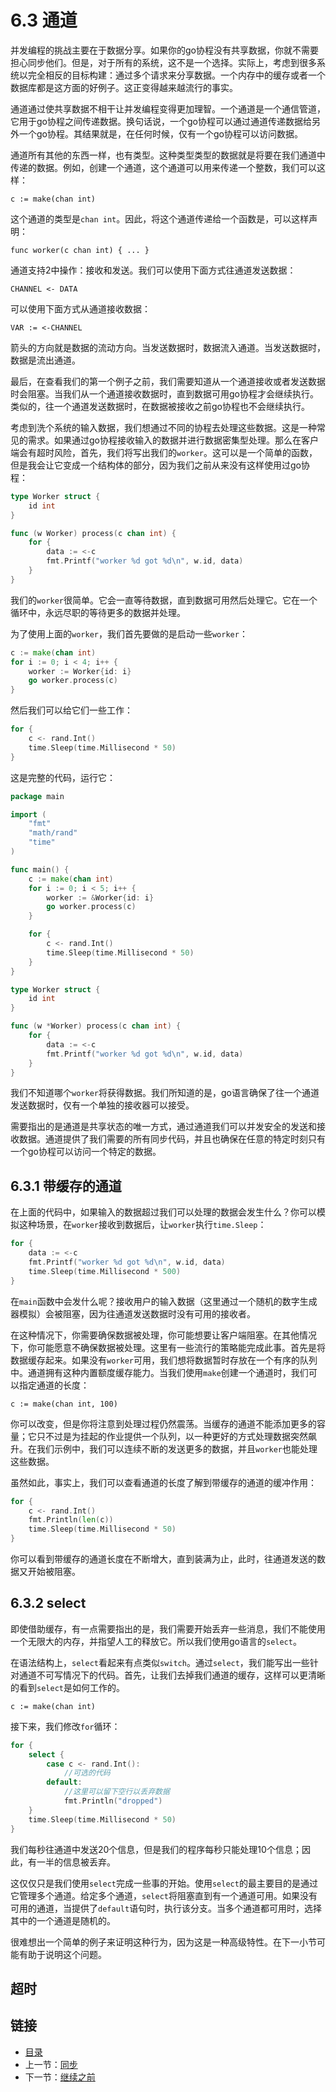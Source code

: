 # 6.3 通道

并发编程的挑战主要在于数据分享。如果你的go协程没有共享数据，你就不需要担心同步他们。但是，对于所有的系统，这不是一个选择。实际上，考虑到很多系统以完全相反的目标构建：通过多个请求来分享数据。一个内存中的缓存或者一个数据库都是这方面的好例子。这正变得越来越流行的事实。

通道通过使共享数据不相干让并发编程变得更加理智。一个通道是一个通信管道，它用于go协程之间传递数据。换句话说，一个go协程可以通过通道传递数据给另外一个go协程。其结果就是，在任何时候，仅有一个go协程可以访问数据。

通道所有其他的东西一样，也有类型。这种类型类型的数据就是将要在我们通道中传递的数据。例如，创建一个通道，这个通道可以用来传递一个整数，我们可以这样：


    c := make(chan int)


这个通道的类型是`chan int`。因此，将这个通道传递给一个函数是，可以这样声明：

    func worker(c chan int) { ... }

通道支持2中操作：接收和发送。我们可以使用下面方式往通道发送数据：

    CHANNEL <- DATA

可以使用下面方式从通道接收数据：

    VAR := <-CHANNEL

箭头的方向就是数据的流动方向。当发送数据时，数据流入通道。当发送数据时，数据是流出通道。

最后，在查看我们的第一个例子之前，我们需要知道从一个通道接收或者发送数据时会阻塞。当我们从一个通道接收数据时，直到数据可用go协程才会继续执行。类似的，往一个通道发送数据时，在数据被接收之前go协程也不会继续执行。

考虑到洗个系统的输入数据，我们想通过不同的协程去处理这些数据。这是一种常见的需求。如果通过go协程接收输入的数据并进行数据密集型处理。那么在客户端会有超时风险，首先，我们将写出我们的`worker`。这可以是一个简单的函数，但是我会让它变成一个结构体的部分，因为我们之前从来没有这样使用过go协程：

```go
type Worker struct {
    id int
}

func (w Worker) process(c chan int) {
    for {
        data := <-c
        fmt.Printf("worker %d got %d\n", w.id, data)
    }
}
```

我们的`worker`很简单。它会一直等待数据，直到数据可用然后处理它。它在一个循环中，永远尽职的等待更多的数据并处理。

为了使用上面的`worker`，我们首先要做的是启动一些`worker`：

```go
c := make(chan int)
for i := 0; i < 4; i++ {
    worker := Worker{id: i}
    go worker.process(c)
}
```

然后我们可以给它们一些工作：

```go
for {
    c <- rand.Int()
    time.Sleep(time.Millisecond * 50)
}
```

这是完整的代码，运行它：

```go
package main

import (
    "fmt"
    "math/rand"
    "time"
)

func main() {
    c := make(chan int)
    for i := 0; i < 5; i++ {
        worker := &Worker{id: i}
        go worker.process(c)
    }

    for {
        c <- rand.Int()
        time.Sleep(time.Millisecond * 50)
    }
}

type Worker struct {
    id int
}

func (w *Worker) process(c chan int) {
    for {
        data := <-c
        fmt.Printf("worker %d got %d\n", w.id, data)
    }
}
```

我们不知道哪个`worker`将获得数据。我们所知道的是，go语言确保了往一个通道发送数据时，仅有一个单独的接收器可以接受。

需要指出的是通道是共享状态的唯一方式，通过通道我们可以并发安全的发送和接收数据。通道提供了我们需要的所有同步代码，并且也确保在任意的特定时刻只有一个go协程可以访问一个特定的数据。

## 6.3.1 带缓存的通道

在上面的代码中，如果输入的数据超过我们可以处理的数据会发生什么？你可以模拟这种场景，在`worker`接收到数据后，让`worker`执行`time.Sleep`：

```go
for {
    data := <-c
    fmt.Printf("worker %d got %d\n", w.id, data)
    time.Sleep(time.Millisecond * 500)
}
```

在`main`函数中会发什么呢？接收用户的输入数据（这里通过一个随机的数字生成器模拟）会被阻塞，因为往通道发送数据时没有可用的接收者。

在这种情况下，你需要确保数据被处理，你可能想要让客户端阻塞。在其他情况下，你可能愿意不确保数据被处理。这里有一些流行的策略能完成此事。首先是将数据缓存起来。如果没有`worker`可用，我们想将数据暂时存放在一个有序的队列中。通道拥有这种内置额度缓存能力。当我们使用`make`创建一个通道时，我们可以指定通道的长度：

    c := make(chan int, 100)

你可以改变，但是你将注意到处理过程仍然震荡。当缓存的通道不能添加更多的容量；它只不过是为挂起的作业提供一个队列，以一种更好的方式处理数据突然飙升。在我们示例中，我们可以连续不断的发送更多的数据，并且`worker`也能处理这些数据。

虽然如此，事实上，我们可以查看通道的长度了解到带缓存的通道的缓冲作用：

```go
for {
    c <- rand.Int()
    fmt.Println(len(c))
    time.Sleep(time.Millisecond * 50)
}
```

你可以看到带缓存的通道长度在不断增大，直到装满为止，此时，往通道发送的数据又开始被阻塞。

## 6.3.2 select

即使借助缓存，有一点需要指出的是，我们需要开始丢弃一些消息，我们不能使用一个无限大的内存，并指望人工的释放它。所以我们使用go语言的`select`。

在语法结构上，`select`看起来有点类似`switch`。通过`select`，我们能写出一些针对通道不可写情况下的代码。首先，让我们去掉我们通道的缓存，这样可以更清晰的看到`select`是如何工作的。

    c := make(chan int)

接下来，我们修改`for`循环：

```go
for {
    select {
        case c <- rand.Int():
            //可选的代码
        default:
            //这里可以留下空行以丢弃数据
            fmt.Println("dropped")
    }
    time.Sleep(time.Millisecond * 50)
}
```

我们每秒往通道中发送20个信息，但是我们的程序每秒只能处理10个信息；因此，有一半的信息被丢弃。

这仅仅只是我们使用`select`完成一些事的开始。使用`select`的最主要目的是通过它管理多个通道。给定多个通道，`select`将阻塞直到有一个通道可用。如果没有可用的通道，当提供了`default`语句时，执行该分支。当多个通道都可用时，选择其中的一个通道是随机的。

很难想出一个简单的例子来证明这种行为，因为这是一种高级特性。在下一小节可能有助于说明这个问题。

## 超时

## 链接

- [目录](directory.md)
- 上一节：[同步](6.2.md)
- 下一节：[继续之前](6.4.md)
